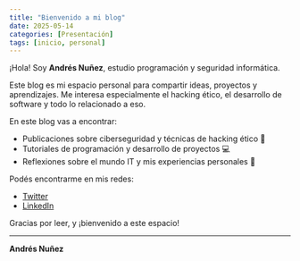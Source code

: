 ```yaml
---
title: "Bienvenido a mi blog"
date: 2025-05-14
categories: [Presentación]
tags: [inicio, personal]
---
```


¡Hola! Soy **Andrés Nuñez**, estudio programación y seguridad informática.

Este blog es mi espacio personal para compartir ideas, proyectos y aprendizajes. Me interesa especialmente el hacking ético, el desarrollo de software y todo lo relacionado a eso.

En este blog vas a encontrar:

- Publicaciones sobre ciberseguridad y técnicas de hacking ético 🧠  
- Tutoriales de programación y desarrollo de proyectos 💻  
- Reflexiones sobre el mundo IT y mis experiencias personales 🔐  

Podés encontrarme en mis redes:

- [Twitter](https://twitter.com/t4ifi)
- [LinkedIn](https://www.linkedin.com/in/andr%C3%A9snu%C3%B1ez/)

Gracias por leer, y ¡bienvenido a este espacio!

---

**Andrés Nuñez**
